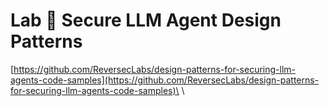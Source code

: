 # Lab 🧪 Secure LLM Agent Design Patterns

[https://github.com/ReversecLabs/design-patterns-for-securing-llm-agents-code-samples](https://github.com/ReversecLabs/design-patterns-for-securing-llm-agents-code-samples)\
\
